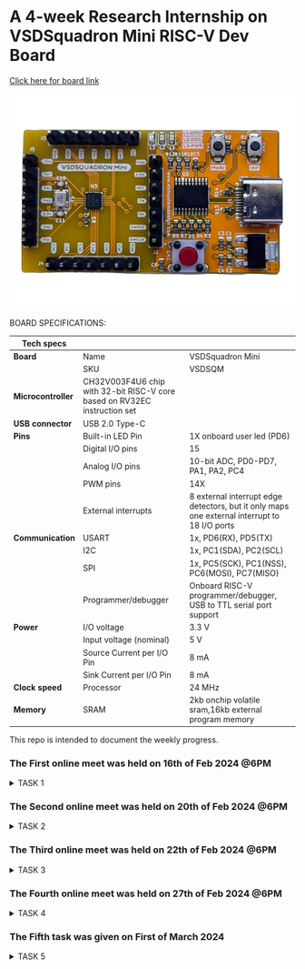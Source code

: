 # A 4-week Research Internship on VSDSquadron Mini RISC-V Dev Board

[Click here for board link](https://www.vlsisystemdesign.com/vsdsquadronmini/)




![VSd_Board](image1.png)

BOARD SPECIFICATIONS:

| Tech specs   |   |    |
|------------|------------|------------|
| **Board** | Name     | VSDSquadron Mini    |
|      | SKU    | VSDSQM    |
| **Microcontroller**    | CH32V003F4U6 chip with 32-bit RISC-V core based on RV32EC instruction set    |     |
| **USB connector** | USB 2.0 Type-C    |     |
| **Pins**     | Built-in LED Pin     | 1X onboard user led (PD6)     |
|      | Digital I/O pins     | 15     |
|      | Analog I/O pins     | 10-bit ADC, PD0-PD7, PA1, PA2, PC4     |
|      | PWM pins     | 14X     |
|      | External interrupts     | 	8 external interrupt edge detectors, but it only maps one external interrupt to 18 I/O ports     |
| **Communication**     | USART     | 	1x, PD6(RX), PD5(TX)     |
|      | I2C     | 1x, PC1(SDA), PC2(SCL)    |
|      | SPI     | 1x, PC5(SCK), PC1(NSS), PC6(MOSI), PC7(MISO)     |
|      | Programmer/debugger     | Onboard RISC-V programmer/debugger, USB to TTL serial port support     |
| **Power**     | I/O voltage     | 3.3 V    |
|      | Input voltage (nominal)     | 5 V    |
|      | Source Current per I/O Pin    | 8 mA     |
|      | Sink Current per I/O Pin     | 8 mA     |
| **Clock speed**     | Processor    | 24 MHz     |
| **Memory**     | SRAM     | 2kb onchip volatile sram,16kb external program memory     |
   

This repo is intended to document the weekly progress.

### The First online meet was held on 16th of Feb 2024 @6PM

<details>
    <summary> TASK 1 </summary>
 
1) install Yosys 

2) install iverilog 

3) install gtkwave

### CLONING RISC-V GNU TOOLCHAIN

## To install git 
```sudo apt install git-all```   

 *make sure to install the dependencies*
![git_all](i1-1.jpg)



### INSTALLING YOSYS, IVERILOG & GTKWAVE.

### 1.YOSYS


```git clone https://github.com/YosysHQ/yosys.git```
![git_clone](a1.jpg)
```cd yosys``` 

```sudo apt install make```
![sudo_apt](a2.jpg)
```sudo apt-get install build-essential clang bison flex \libreadline-dev gawk tcl-dev libffi-dev git \ graphviz xdot pkg-config python3 libboost-system-dev\libboost-python-dev libboost-filesystem-dev zlib1g-dev```

```make config-gcc```

```make``` 

```sudo make install```
![make_install](a3.jpg)


### 2.iVerilog
*installing iVerilog*

```sudo apt update```

```sudo apt-get install iverilog```
![iVerilog](a4.jpg)

### 3.GTkWave
*installing GTkWave*

``` sudo apt-get install gtkwave ```

![gtkwave](a5.jpg)
</details>

### The Second online meet was held on 20th of Feb 2024 @6PM

<details>
    <summary> TASK 2 </summary>

### To identify Input ports, input waveforms, output ports and output waveforms of the design.

### Objective:
*The objective here is to design Vending Machine Controller which accepts money inputs(i and j) in any sequence and delivers the products when the required amount has been deposited and gives back the change. Here an additional facility is provided to the user. It is possible to withdraw the deposited money in between if the customer wishes so by pressing a push button(pu).*

### *Column of I/O Elements:*

| Sl.No   | Name of the Pin  | Direction  | Width | Description |
|------------|------------|------------|--------|-----|
| 1. | Product_Out     | Output     |1|Product|
| 2.     | Coin_In    | Input     | 2 |  Only two Coins |
|      |     |      |  | Rs.1 and Rs.2|
| 3.     | Clk     | Input     | 1 | Clock Signal|
| 4.     | Coin_Out   | Output     | 2 |  Only two Coins |
|      |     |      |  | Rs.1 and Rs.2|
| 5.     | Rst    | Input     | 1 | Reset Signal|
| 6.     | En    | Input     | 1 | Enable Signal|



###  *Block Diagram of Vending Machine:*

![vending machine block diagram](<vending machine block diagram.jpg>)

### *Specifications:*

1. Price of the product =Rs.3
2. Possible money inputs =Rs.2 & Rs.1
3. Product to be delivered when Rs.3 or Rs.4 is reached.
4. A push button is there (pu) which indicates the cancellation of transaction and the return of the amount deposited.



</details>    

### The Third online meet was held on 22th of Feb 2024 @6PM

<details>
    <summary> TASK 3 </summary>

*Cloning my github repositories:*    
```git clone https://github.com/sujankumarsj/VSD.git```

![git_clone](<git clone sujan.jpg>)

*Simulating iverilog by taking files from the folder verilog_code* 

```cd VSD```

```cd verilog_code```

```iverilog vend.v tb_vend.v```


*Generating dump_file*

```./a.out```

![dumpfile](dumpfile.jpg)

*To get I/O waveform*

```gtkwave dumpfile.vcd```

![gtkwave](gtkwave.jpg)

### Wave Forms:
###  *Input Waveform:*

![design input wave](<design input wave.jpg>)

###  *Output Waveform:*

![design output wave](<design output wave.jpg>)

</details> 

### The Fourth online meet was held on 27th of Feb 2024 @6PM

<details>
    <summary> TASK 4 </summary>

*Invoking yosys inside verilog_code file:* 

```yosys```

![invoke yosys](yosys-1.jpg)


*Reading the Library:*    

```read_liberty -lib ../../sky130RTLDesignAndSynthesisWorkshop/lib/sky130_fd_sc_hd__tt_025C_1v80.lib```

![read liberty](<read liberty-1.jpg>)



*Reading the Design:*    

```read_verilog vend.v```

*Reading the Design constraints in my sky.v folder:* 

```read_verilog sky.v```

*Specifying the module that we are synthesizing:*    

```synth -top vend```


![synth-top](<synth -top-1.jpg>)



*To generate the netlist:*    

```abc -liberty ../../sky130RTLDesignAndSynthesisWorkshop/lib/sky130_fd_sc_hd__tt_025C_1v80.lib```


*To see the graphical version of the logic:*    

```show```

![dot.viewer](<dot viewer.jpg>)

*To write the netlist:*    

```write_verilog vend_netlist.v```

![write_verilog](write_verilog.jpg)

*Using the switch '-noattr' to get the simplified version of netlist file:*    

```write_verilog -noattr vend_netlist.v```

```flatten```

```show```

*To open the netlist:*    

```!gvim vend_netlist.v```

![final netlist](<open netlist.jpg>)

*Opening the netlist file:*

![netlist file](netlist1.jpg)

![netlist file](netlist2.jpg)

*To check whether the netlist will match with the Design:*

 ```iverilog vend_netlist3.v tb_vend.v``` 

```./a.out``` 

 ```gtkwave dumpfile.vcd```


![alt text](<dump file.jpg>)


 *Netlist waveform*

![netlist output wave](<netlist output wave.jpg>)
</details>     

### The Fifth task was given  on  First of March 2024 

<details>
    <summary> TASK 5 </summary>

*Design file after git clone*

*We are checking gtkwave for the design*

```iverilog iiitb_vm.v iiitb_vm_tb.v```

```./a.out ```

``` gtkwave dumpfile.vcd```

![alt text](fin.jpg)


![alt text](q1.jpg)


### To generate netlist:


*Cloning the github repo:*    

```git clone https://github.com/majilokesh/iiitb_tlc.git```

*Invoking yosys inside iiitb_vm file:* 

```yosys```

*Reading the Library:*    

```read_liberty -lib /home/sujankumarsj/iiitb_vm/lib/sky130_fd_sc_hd__tt_025C_1v80.lib```

![yosys s](<yosys s.jpg>)


*Reading the Design:*    

```read_verilog iiitb_vm.v```


*Specifying the module that we are synthesizing:*    

```synth -top iiitb_vm```

![read design](<read design.jpg>)


*To generate the netlist:*    

```abc -liberty /home/sujankumarsj/iiitb_vm/lib/sky130_fd_sc_hd__tt_025C_1v80.lib```

![technology mapping using abc](<technology mapping using abc.jpg>)


*To write the netlist:*    

```write_verilog netlist.v```


*Using the switch '-noattr' to get the simplified version of netlist file:*    

```show```

```flatten```

```write_verilog -noattr netlist.v```

![flatten design](<fatten design.jpg>)

*To see the graphical version of the logic:*    

```show```

![dot view](<dot view.jpg>)



*To open the netlist:*    

```!gvim vend_netlist.v```

![!gvim](!gvim.jpg)


*To check whether the netlist will match with the Design:*

 ```iverilog primitives.v sky130_fd_sc_hd.v netlist2.v iiitb_vm.v``` 

```./a.out``` 

 ```gtkwave dumpfile.vcd```

![alt text](q.jpg)

*GTKWAVE of netlist*

![alt text](gtl.jpg)

</details> 